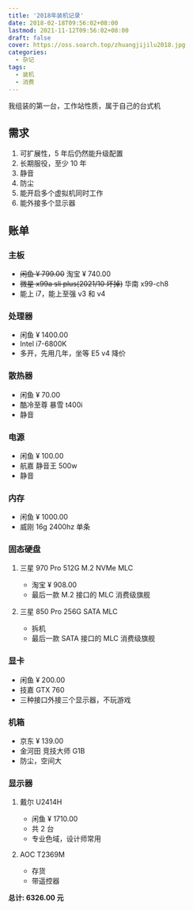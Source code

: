 ```yaml
---
title: '2018年装机记录'
date: 2018-02-18T09:56:02+08:00
lastmod: 2021-11-12T09:56:02+08:00
draft: false
cover: https://oss.soarch.top/zhuangjijilu2018.jpg
categories:
  - 杂记
tags:
  - 装机
  - 消费
---
```


我组装的第一台，工作站性质，属于自己的台式机

<!--more-->

## 需求

1. 可扩展性，5 年后仍然能升级配置
2. 长期服役，至少 10 年
3. 静音
4. 防尘
5. 能开启多个虚拟机同时工作
6. 能外接多个显示器

## 账单

### 主板

- ~~闲鱼 ¥ 799.00~~ 淘宝 ¥ 740.00
- ~~微星 x99a sli plus(2021/10 坏掉)~~ 华南 x99-ch8
- 能上 i7，能上至强 v3 和 v4

### 处理器

- 闲鱼 ¥ 1400.00
- Intel i7-6800K
- 多开，先用几年，坐等 E5 v4 降价

### 散热器

- 闲鱼 ¥ 70.00
- 酷冷至尊 暴雪 t400i
- 静音

### 电源

- 闲鱼 ¥ 100.00
- 航嘉 静音王 500w
- 静音

### 内存

- 闲鱼 ¥ 1000.00
- 威刚 16g 2400hz 单条

### 固态硬盘

1. 三星 970 Pro 512G M.2 NVMe MLC

   - 淘宝 ¥ 908.00
   - 最后一款 M.2 接口的 MLC 消费级旗舰

2. 三星 850 Pro 256G SATA MLC

   - 拆机
   - 最后一款 SATA 接口的 MLC 消费级旗舰

### 显卡

- 闲鱼 ¥ 200.00
- 技嘉 GTX 760
- 三种接口外接三个显示器，不玩游戏

### 机箱

- 京东 ¥ 139.00
- 金河田 竞技大师 G1B
- 防尘，空间大

### 显示器

1. 戴尔 U2414H

   - 闲鱼 ¥ 1710.00
   - 共 2 台
   - 专业色域，设计师常用

2. AOC T2369M

   - 存货
   - 带遥控器

**总计: 6326.00 元**
